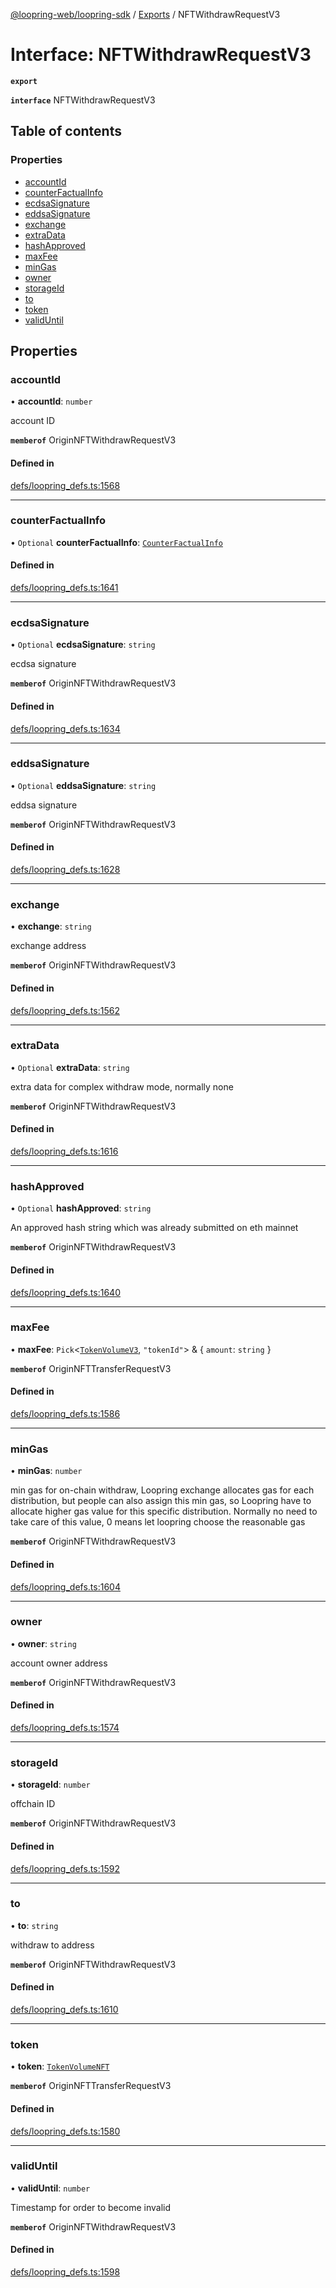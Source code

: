 [@loopring-web/loopring-sdk](../README.md) / [Exports](../modules.md) / NFTWithdrawRequestV3

# Interface: NFTWithdrawRequestV3

**`export`**

**`interface`** NFTWithdrawRequestV3

## Table of contents

### Properties

- [accountId](NFTWithdrawRequestV3.md#accountid)
- [counterFactualInfo](NFTWithdrawRequestV3.md#counterfactualinfo)
- [ecdsaSignature](NFTWithdrawRequestV3.md#ecdsasignature)
- [eddsaSignature](NFTWithdrawRequestV3.md#eddsasignature)
- [exchange](NFTWithdrawRequestV3.md#exchange)
- [extraData](NFTWithdrawRequestV3.md#extradata)
- [hashApproved](NFTWithdrawRequestV3.md#hashapproved)
- [maxFee](NFTWithdrawRequestV3.md#maxfee)
- [minGas](NFTWithdrawRequestV3.md#mingas)
- [owner](NFTWithdrawRequestV3.md#owner)
- [storageId](NFTWithdrawRequestV3.md#storageid)
- [to](NFTWithdrawRequestV3.md#to)
- [token](NFTWithdrawRequestV3.md#token)
- [validUntil](NFTWithdrawRequestV3.md#validuntil)

## Properties

### accountId

• **accountId**: `number`

account ID

**`memberof`** OriginNFTWithdrawRequestV3

#### Defined in

[defs/loopring_defs.ts:1568](https://github.com/Loopring/loopring_sdk/blob/18accaa/src/defs/loopring_defs.ts#L1568)

___

### counterFactualInfo

• `Optional` **counterFactualInfo**: [`CounterFactualInfo`](CounterFactualInfo.md)

#### Defined in

[defs/loopring_defs.ts:1641](https://github.com/Loopring/loopring_sdk/blob/18accaa/src/defs/loopring_defs.ts#L1641)

___

### ecdsaSignature

• `Optional` **ecdsaSignature**: `string`

ecdsa signature

**`memberof`** OriginNFTWithdrawRequestV3

#### Defined in

[defs/loopring_defs.ts:1634](https://github.com/Loopring/loopring_sdk/blob/18accaa/src/defs/loopring_defs.ts#L1634)

___

### eddsaSignature

• `Optional` **eddsaSignature**: `string`

eddsa signature

**`memberof`** OriginNFTWithdrawRequestV3

#### Defined in

[defs/loopring_defs.ts:1628](https://github.com/Loopring/loopring_sdk/blob/18accaa/src/defs/loopring_defs.ts#L1628)

___

### exchange

• **exchange**: `string`

exchange address

**`memberof`** OriginNFTWithdrawRequestV3

#### Defined in

[defs/loopring_defs.ts:1562](https://github.com/Loopring/loopring_sdk/blob/18accaa/src/defs/loopring_defs.ts#L1562)

___

### extraData

• `Optional` **extraData**: `string`

extra data for complex withdraw mode, normally none

**`memberof`** OriginNFTWithdrawRequestV3

#### Defined in

[defs/loopring_defs.ts:1616](https://github.com/Loopring/loopring_sdk/blob/18accaa/src/defs/loopring_defs.ts#L1616)

___

### hashApproved

• `Optional` **hashApproved**: `string`

An approved hash string which was already submitted on eth mainnet

**`memberof`** OriginNFTWithdrawRequestV3

#### Defined in

[defs/loopring_defs.ts:1640](https://github.com/Loopring/loopring_sdk/blob/18accaa/src/defs/loopring_defs.ts#L1640)

___

### maxFee

• **maxFee**: `Pick`<[`TokenVolumeV3`](TokenVolumeV3.md), ``"tokenId"``\> & { `amount`: `string`  }

**`memberof`** OriginNFTTransferRequestV3

#### Defined in

[defs/loopring_defs.ts:1586](https://github.com/Loopring/loopring_sdk/blob/18accaa/src/defs/loopring_defs.ts#L1586)

___

### minGas

• **minGas**: `number`

min gas for on-chain withdraw, Loopring exchange allocates gas for each distribution, but people can also assign this min gas, so Loopring have to allocate higher gas value for this specific distribution. Normally no need to take care of this value, 0 means let loopring choose the reasonable gas

**`memberof`** OriginNFTWithdrawRequestV3

#### Defined in

[defs/loopring_defs.ts:1604](https://github.com/Loopring/loopring_sdk/blob/18accaa/src/defs/loopring_defs.ts#L1604)

___

### owner

• **owner**: `string`

account owner address

**`memberof`** OriginNFTWithdrawRequestV3

#### Defined in

[defs/loopring_defs.ts:1574](https://github.com/Loopring/loopring_sdk/blob/18accaa/src/defs/loopring_defs.ts#L1574)

___

### storageId

• **storageId**: `number`

offchain ID

**`memberof`** OriginNFTWithdrawRequestV3

#### Defined in

[defs/loopring_defs.ts:1592](https://github.com/Loopring/loopring_sdk/blob/18accaa/src/defs/loopring_defs.ts#L1592)

___

### to

• **to**: `string`

withdraw to address

**`memberof`** OriginNFTWithdrawRequestV3

#### Defined in

[defs/loopring_defs.ts:1610](https://github.com/Loopring/loopring_sdk/blob/18accaa/src/defs/loopring_defs.ts#L1610)

___

### token

• **token**: [`TokenVolumeNFT`](TokenVolumeNFT.md)

**`memberof`** OriginNFTTransferRequestV3

#### Defined in

[defs/loopring_defs.ts:1580](https://github.com/Loopring/loopring_sdk/blob/18accaa/src/defs/loopring_defs.ts#L1580)

___

### validUntil

• **validUntil**: `number`

Timestamp for order to become invalid

**`memberof`** OriginNFTWithdrawRequestV3

#### Defined in

[defs/loopring_defs.ts:1598](https://github.com/Loopring/loopring_sdk/blob/18accaa/src/defs/loopring_defs.ts#L1598)
